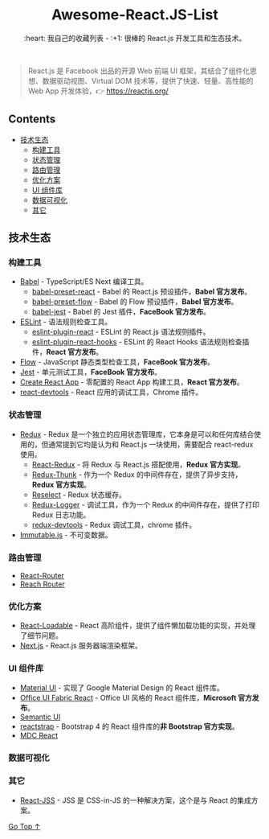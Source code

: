 <div align="center">
  <h1>Awesome-React.JS-List</h1>

  <p>:heart: 我自己的收藏列表 - :+1: 很棒的 React.js 开发工具和生态技术。</p>
</div>

<br />

> React.js 是 Facebook 出品的开源 Web 前端 UI 框架，其结合了组件化思想、数据驱动视图、Virtual DOM 技术等，提供了快速、轻量、高性能的 Web App 开发体验，:point_right: https://reactjs.org/

## Contents

- [技术生态](#技术生态)
  - [构建工具](#构建工具)
  - [状态管理](#状态管理)
  - [路由管理](#路由管理)
  - [优化方案](#优化方案)
  - [UI 组件库](#ui-组件库)
  - [数据可视化](#数据可视化)
  - [其它](#其它)

## 技术生态

### 构建工具

- [Babel](https://babeljs.io/) - TypeScript/ES Next 编译工具。
  - [babel-preset-react](https://github.com/babel/babel/tree/master/packages/babel-preset-react) - Babel 的 React.js 预设插件，**Babel 官方发布**。
  - [babel-preset-flow](https://github.com/babel/babel/tree/master/packages/babel-preset-flow) - Babel 的 Flow 预设插件，**Babel 官方发布**。
  - [babel-jest](https://github.com/facebook/jest/tree/master/packages/babel-jest) - Babel 的 Jest 插件，**FaceBook 官方发布**。
- [ESLint](https://eslint.org/) - 语法规则检查工具。
  - [eslint-plugin-react](https://github.com/yannickcr/eslint-plugin-react) - ESLint 的 React.js 语法规则插件。
  - [eslint-plugin-react-hooks](https://github.com/facebook/react/tree/master/packages/eslint-plugin-react-hooks) - ESLint 的 React Hooks 语法规则检查插件，**React 官方发布**。
- [Flow](https://flow.org/) - JavaScript 静态类型检查工具，**FaceBook 官方发布**。
- [Jest](https://jestjs.io/) - 单元测试工具，**FaceBook 官方发布**。
- [Create React App](https://github.com/facebook/create-react-app) - 零配置的 React App 构建工具，**React 官方发布**。
- [react-devtools](https://github.com/facebook/react-devtools) - React 应用的调试工具，Chrome 插件。

### 状态管理

- [Redux](https://redux.js.org/) - Redux 是一个独立的应用状态管理库，它本身是可以和任何库结合使用的，但通常提到它均是认为和 React.js 一块使用，需要配合 react-redux 使用。
  - [React-Redux](https://react-redux.js.org/) - 将 Redux 与 React.js 搭配使用，**Redux 官方实现**。
  - [Redux-Thunk](https://github.com/reduxjs/redux-thunk) - 作为一个 Redux 的中间件存在，提供了异步支持，**Redux 官方实现**。
  - [Reselect](https://github.com/reduxjs/reselect) - Redux 状态缓存。
  - [Redux-Logger](https://github.com/LogRocket/redux-logger) - 调试工具，作为一个 Redux 的中间件存在，提供了打印 Redux 日志功能。
  - [redux-devtools](https://github.com/reduxjs/redux-devtools) - Redux 调试工具，chrome 插件。
- [Immutable.js](https://immutable-js.github.io/immutable-js/) - 不可变数据。

### 路由管理

- [React-Router](https://reacttraining.com/react-router/)
- [Reach Router](https://reach.tech/router)

### 优化方案

- [React-Loadable](https://github.com/jamiebuilds/react-loadable) - React 高阶组件，提供了组件懒加载功能的实现，并处理了细节问题。
- [Next.js](https://nextjs.org) - React.js 服务器端渲染框架。

### UI 组件库

- [Material UI](https://material-ui.com/) - 实现了 Google Material Design 的 React 组件库。
- [Office UI Fabric React](https://developer.microsoft.com/en-us/fabric) - Office UI 风格的 React 组件库，**Microsoft 官方发布**。
- [Semantic UI](https://react.semantic-ui.com/)
- [reactstrap](https://reactstrap.github.io/) - Bootstrap 4 的 React 组件库的**非 Bootstrap 官方实现**。
- [MDC React](https://github.com/material-components/material-components-web-react)

### 数据可视化

### 其它

- [React-JSS](https://cssinjs.org/react-jss) - JSS 是 CSS-in-JS 的一种解决方案，这个是与 React 的集成方案。

[Go Top ↑](#awesome-reactjs-list)
